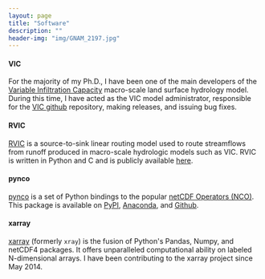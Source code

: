 ```yaml
---
layout: page
title: "Software"
description: ""
header-img: "img/GNAM_2197.jpg"
---
```


#### VIC

For the majority of my Ph.D., I have been one of the main developers of the [Variable Infiltration Capacity](http://vic.readthedocs.org) macro-scale land surface hydrology model. During this time, I have acted as the VIC model administrator, responsible for the [VIC github](https://github.com/UW-Hydro/VIC) repository, making releases, and issuing bug fixes.

#### RVIC

[RVIC](http://rvic.readthedocs.org) is a source-to-sink linear routing model used to route streamflows from runoff produced in macro-scale hydrologic models such as VIC. RVIC is written in Python and C and is publicly available [here](https://github.com/UW-Hydro/RVIC).

#### pynco

[pynco](http://pynco.readthedocs.org) is a set of Python bindings to the popular [netCDF Operators (NCO)](http://nco.sourceforge.net/).  This package is available on [PyPI](https://pypi.python.org/pypi/pynco), [Anaconda](https://anaconda.org/ioos/nco), and [Github](https://github.com/nco/pynco).

#### xarray

[xarray](http://xarray.pydata.org/en/stable/) (formerly `xray`) is the fusion of Python's Pandas, Numpy, and netCDF4 packages. It offers unparalleled computational ability on labeled N-dimensional arrays. I have been contributing to the xarray project since May 2014.
